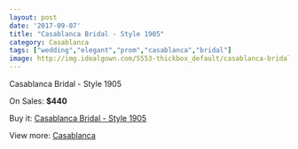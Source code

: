 ```yaml
---
layout: post
date: '2017-09-07'
title: "Casablanca Bridal - Style 1905"
category: Casablanca
tags: ["wedding","elegant","prom","casablanca","bridal"]
image: http://img.idealgown.com/5553-thickbox_default/casablanca-bridal-style-1905.jpg
---
```

Casablanca Bridal - Style 1905

On Sales: **$440**
<a href="https://www.idealgown.com/en/casablanca/2434-casablanca-bridal-style-1905.html"><amp-img layout="responsive" width="600" height="600" src="//img.idealgown.com/5553-thickbox_default/casablanca-bridal-style-1905.jpg" alt="Casablanca Bridal - Style 1905 0" /></a>
<a href="https://www.idealgown.com/en/casablanca/2434-casablanca-bridal-style-1905.html"><amp-img layout="responsive" width="600" height="600" src="//img.idealgown.com/5555-thickbox_default/casablanca-bridal-style-1905.jpg" alt="Casablanca Bridal - Style 1905 1" /></a>
<a href="https://www.idealgown.com/en/casablanca/2434-casablanca-bridal-style-1905.html"><amp-img layout="responsive" width="600" height="600" src="//img.idealgown.com/5554-thickbox_default/casablanca-bridal-style-1905.jpg" alt="Casablanca Bridal - Style 1905 2" /></a>

Buy it: [Casablanca Bridal - Style 1905](https://www.idealgown.com/en/casablanca/2434-casablanca-bridal-style-1905.html "Casablanca Bridal - Style 1905")

View more: [Casablanca](https://www.idealgown.com/en/31-casablanca "Casablanca")